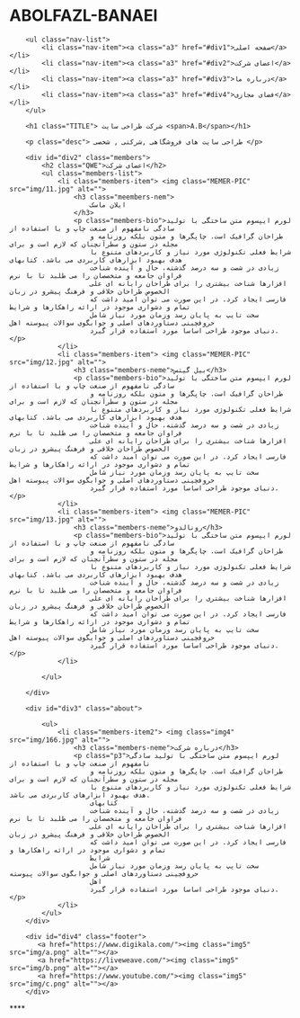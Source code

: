 # ABOLFAZL-BANAEI
<body>
    <div id="div1" class="header">

        <ul class="nav-list">
            <li class="nav-item"><a class="a3" href="#div1">صفحه اصلی</a></li>
            <li class="nav-item"><a class="a3" href="#div2">اعضای شرکت</a></li>
            <li class="nav-item"><a class="a3" href="#div3">درباره ما</a></li>
            <li class="nav-item"><a class="a3" href="#div4">فضای مجازی</a></li>
        </ul>

        <h1 class="TITLE"> شرکت طراحی سایت <span>A.B</span></h1>

        <p class="desc"> طراحی سایت های فروشگاهی ,شرکتی , شخصی </p>

        <div id="div2" class="members">
            <h2 class="QWE">اعضای شرکت</h2>
            <ul class="members-list">
                <li class="members-item"> <img class="MEMER-PIC" src="img/11.jpg" alt="">
                    <h3 class="meembers-nem">
                        ایلان ماسک
                    </h3>
                    <p class="members-bio">لورم ایپسوم متن ساختگی با تولید سادگی نامفهوم از صنعت چاپ و با استفاده از
                        طراحان گرافیک است. چاپگرها و متون بلکه روزنامه و مجله در ستون و سطرآنچنان که لازم است و برای
                        شرایط فعلی تکنولوژی مورد نیاز و کاربردهای متنوع با هدف بهبود ابزارهای کاربردی می باشد. کتابهای
                        زیادی در شصت و سه درصد گذشته، حال و آینده شناخت فراوان جامعه و متخصصان را می طلبد تا با نرم
                        افزارها شناخت بیشتری را برای طراحان رایانه ای علی الخصوص طراحان خلاقی و فرهنگ پیشرو در زبان
                        فارسی ایجاد کرد. در این صورت می توان امید داشت که تمام و دشواری موجود در ارائه راهکارها و شرایط
                        سخت تایپ به پایان رسد وزمان مورد نیاز شامل حروفچینی دستاوردهای اصلی و جوابگوی سوالات پیوسته اهل
                        دنیای موجود طراحی اساسا مورد استفاده قرار گیرد.</p>
                </li>
                <li class="members-item"> <img class="MEMER-PIC" src="img/12.jpg" alt="">
                    <h3 class="members-neme">بیل گیتس</h3>
                    <p class="members-bio">لورم ایپسوم متن ساختگی با تولید سادگی نامفهوم از صنعت چاپ و با استفاده از
                        طراحان گرافیک است. چاپگرها و متون بلکه روزنامه و مجله در ستون و سطرآنچنان که لازم است و برای
                        شرایط فعلی تکنولوژی مورد نیاز و کاربردهای متنوع با هدف بهبود ابزارهای کاربردی می باشد. کتابهای
                        زیادی در شصت و سه درصد گذشته، حال و آینده شناخت فراوان جامعه و متخصصان را می طلبد تا با نرم
                        افزارها شناخت بیشتری را برای طراحان رایانه ای علی الخصوص طراحان خلاقی و فرهنگ پیشرو در زبان
                        فارسی ایجاد کرد. در این صورت می توان امید داشت که تمام و دشواری موجود در ارائه راهکارها و شرایط
                        سخت تایپ به پایان رسد وزمان مورد نیاز شامل حروفچینی دستاوردهای اصلی و جوابگوی سوالات پیوسته اهل
                        دنیای موجود طراحی اساسا مورد استفاده قرار گیرد.</p>
                </li>
                <li class="members-item"> <img class="MEMER-PIC" src="img/13.jpg" alt="">
                    <h3 class="members-neme">رونالدو</h3>
                    <p class="members-bio">لورم ایپسوم متن ساختگی با تولید سادگی نامفهوم از صنعت چاپ و با استفاده از
                        طراحان گرافیک است. چاپگرها و متون بلکه روزنامه و مجله در ستون و سطرآنچنان که لازم است و برای
                        شرایط فعلی تکنولوژی مورد نیاز و کاربردهای متنوع با هدف بهبود ابزارهای کاربردی می باشد. کتابهای
                        زیادی در شصت و سه درصد گذشته، حال و آینده شناخت فراوان جامعه و متخصصان را می طلبد تا با نرم
                        افزارها شناخت بیشتری را برای طراحان رایانه ای علی الخصوص طراحان خلاقی و فرهنگ پیشرو در زبان
                        فارسی ایجاد کرد. در این صورت می توان امید داشت که تمام و دشواری موجود در ارائه راهکارها و شرایط
                        سخت تایپ به پایان رسد وزمان مورد نیاز شامل حروفچینی دستاوردهای اصلی و جوابگوی سوالات پیوسته اهل
                        دنیای موجود طراحی اساسا مورد استفاده قرار گیرد.</p>
                </li>

            </ul>

        </div>

        <div id="div3" class="about">

            <ul>
                <li class="members-item2"> <img class="img4" src="img/166.jpg" alt="">
                    <h3 class="members-neme">درباره شرکت</h3>
                    <p class="p3">لورم ایپسوم متن ساختگی با تولید سادگی نامفهوم از صنعت چاپ و با استفاده از
                        طراحان گرافیک است. چاپگرها و متون بلکه روزنامه و مجله در ستون و سطرآنچنان که لازم است و برای
                        شرایط فعلی تکنولوژی مورد نیاز و کاربردهای متنوع با هدف بهبود ابزارهای کاربردی می باشد.
                        کتابهای
                        زیادی در شصت و سه درصد گذشته، حال و آینده شناخت فراوان جامعه و متخصصان را می طلبد تا با نرم
                        افزارها شناخت بیشتری را برای طراحان رایانه ای علی الخصوص طراحان خلاقی و فرهنگ پیشرو در زبان
                        فارسی ایجاد کرد. در این صورت می توان امید داشت که تمام و دشواری موجود در ارائه راهکارها و
                        شرایط
                        سخت تایپ به پایان رسد وزمان مورد نیاز شامل حروفچینی دستاوردهای اصلی و جوابگوی سوالات پیوسته
                        اهل
                        دنیای موجود طراحی اساسا مورد استفاده قرار گیرد.</p>
                </li>
            </ul>
        </div>

        <div id="div4" class="footer">
           <a href="https://www.digikala.com/"><img class="img5" src="img/a.png" alt=""></a>
           <a href="https://liveweave.com/"><img class="img5" src="img/b.png" alt=""></a>
           <a href="https://www.youtube.com/"><img class="img5" src="img/c.png" alt=""></a>
        </div>

</body>

</html>****

